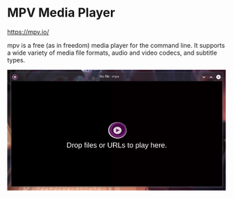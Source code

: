 # MPV Media Player

https://mpv.io/

mpv is a free (as in freedom) media player for the command line. It supports a wide variety of media file formats, audio and video codecs, and subtitle types.

![](preview.png)
